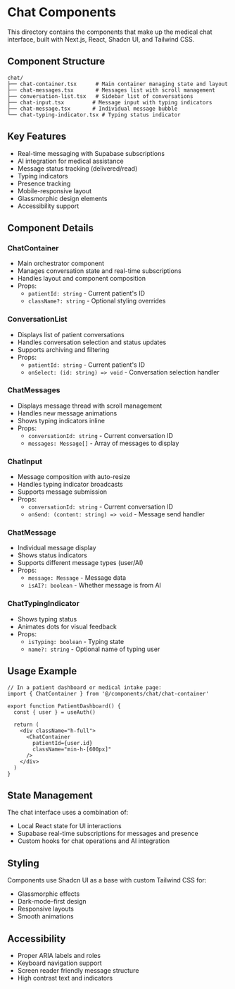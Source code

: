 # Chat Components

This directory contains the components that make up the medical chat interface, built with Next.js, React, Shadcn UI, and Tailwind CSS.

## Component Structure

```
chat/
├── chat-container.tsx      # Main container managing state and layout
├── chat-messages.tsx       # Messages list with scroll management
├── conversation-list.tsx   # Sidebar list of conversations
├── chat-input.tsx         # Message input with typing indicators
├── chat-message.tsx       # Individual message bubble
└── chat-typing-indicator.tsx # Typing status indicator
```

## Key Features

- Real-time messaging with Supabase subscriptions
- AI integration for medical assistance
- Message status tracking (delivered/read)
- Typing indicators
- Presence tracking
- Mobile-responsive layout
- Glassmorphic design elements
- Accessibility support

## Component Details

### ChatContainer
- Main orchestrator component
- Manages conversation state and real-time subscriptions
- Handles layout and component composition
- Props:
  - `patientId: string` - Current patient's ID
  - `className?: string` - Optional styling overrides

### ConversationList
- Displays list of patient conversations
- Handles conversation selection and status updates
- Supports archiving and filtering
- Props:
  - `patientId: string` - Current patient's ID
  - `onSelect: (id: string) => void` - Conversation selection handler

### ChatMessages
- Displays message thread with scroll management
- Handles new message animations
- Shows typing indicators inline
- Props:
  - `conversationId: string` - Current conversation ID
  - `messages: Message[]` - Array of messages to display

### ChatInput
- Message composition with auto-resize
- Handles typing indicator broadcasts
- Supports message submission
- Props:
  - `conversationId: string` - Current conversation ID
  - `onSend: (content: string) => void` - Message send handler

### ChatMessage
- Individual message display
- Shows status indicators
- Supports different message types (user/AI)
- Props:
  - `message: Message` - Message data
  - `isAI?: boolean` - Whether message is from AI

### ChatTypingIndicator
- Shows typing status
- Animates dots for visual feedback
- Props:
  - `isTyping: boolean` - Typing state
  - `name?: string` - Optional name of typing user

## Usage Example

```tsx
// In a patient dashboard or medical intake page:
import { ChatContainer } from '@/components/chat/chat-container'

export function PatientDashboard() {
  const { user } = useAuth()
  
  return (
    <div className="h-full">
      <ChatContainer 
        patientId={user.id}
        className="min-h-[600px]"
      />
    </div>
  )
}
```

## State Management

The chat interface uses a combination of:
- Local React state for UI interactions
- Supabase real-time subscriptions for messages and presence
- Custom hooks for chat operations and AI integration

## Styling

Components use Shadcn UI as a base with custom Tailwind CSS for:
- Glassmorphic effects
- Dark-mode–first design
- Responsive layouts
- Smooth animations

## Accessibility

- Proper ARIA labels and roles
- Keyboard navigation support
- Screen reader friendly message structure
- High contrast text and indicators 